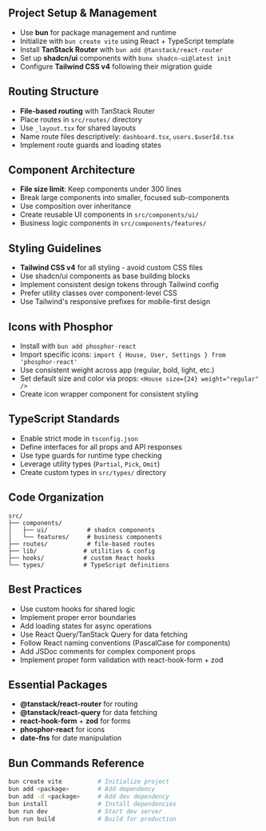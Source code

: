 ## Project Setup & Management

- Use **bun** for package management and runtime
- Initialize with `bun create vite` using React + TypeScript template
- Install **TanStack Router** with `bun add @tanstack/react-router`
- Set up **shadcn/ui** components with `bunx shadcn-ui@latest init`
- Configure **Tailwind CSS v4** following their migration guide

## Routing Structure

- **File-based routing** with TanStack Router
- Place routes in `src/routes/` directory
- Use `_layout.tsx` for shared layouts
- Name route files descriptively: `dashboard.tsx`, `users.$userId.tsx`
- Implement route guards and loading states

## Component Architecture

- **File size limit**: Keep components under 300 lines
- Break large components into smaller, focused sub-components
- Use composition over inheritance
- Create reusable UI components in `src/components/ui/`
- Business logic components in `src/components/features/`

## Styling Guidelines

- **Tailwind CSS v4** for all styling - avoid custom CSS files
- Use shadcn/ui components as base building blocks
- Implement consistent design tokens through Tailwind config
- Prefer utility classes over component-level CSS
- Use Tailwind's responsive prefixes for mobile-first design

## Icons with Phosphor

- Install with `bun add phosphor-react`
- Import specific icons: `import { House, User, Settings } from 'phosphor-react'`
- Use consistent weight across app (regular, bold, light, etc.)
- Set default size and color via props: `<House size={24} weight="regular" />`
- Create icon wrapper component for consistent styling

## TypeScript Standards

- Enable strict mode in `tsconfig.json`
- Define interfaces for all props and API responses
- Use type guards for runtime type checking
- Leverage utility types (`Partial`, `Pick`, `Omit`)
- Create custom types in `src/types/` directory

## Code Organization

```
src/
├── components/
│   ├── ui/           # shadcn components
│   └── features/     # business components
├── routes/           # file-based routes
├── lib/             # utilities & config
├── hooks/           # custom React hooks
└── types/           # TypeScript definitions
```

## Best Practices

- Use custom hooks for shared logic
- Implement proper error boundaries
- Add loading states for async operations
- Use React Query/TanStack Query for data fetching
- Follow React naming conventions (PascalCase for components)
- Add JSDoc comments for complex component props
- Implement proper form validation with react-hook-form + zod

## Essential Packages

- **@tanstack/react-router** for routing
- **@tanstack/react-query** for data fetching
- **react-hook-form** + **zod** for forms
- **phosphor-react** for icons
- **date-fns** for date manipulation

## Bun Commands Reference

```bash
bun create vite          # Initialize project
bun add <package>        # Add dependency
bun add -d <package>     # Add dev dependency
bun install              # Install dependencies
bun run dev              # Start dev server
bun run build            # Build for production
```

